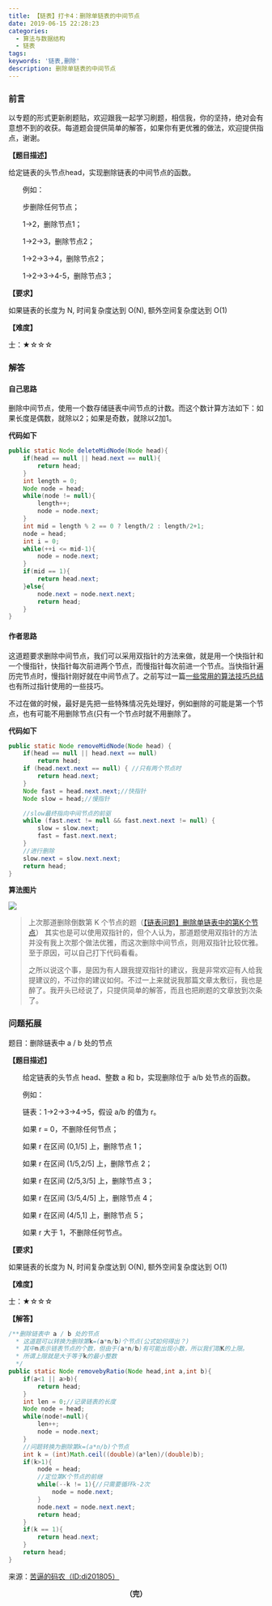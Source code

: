 ```yaml
---
title: 【链表】打卡4：删除单链表的中间节点
date: 2019-06-15 22:28:23
categories:
  - 算法与数据结构
  - 链表
tags:
keywords: '链表,删除'
description: 删除单链表的中间节点
---
```


### 前言

以专题的形式更新刷题贴，欢迎跟我一起学习刷题，相信我，你的坚持，绝对会有意想不到的收获。每道题会提供简单的解答，如果你有更优雅的做法，欢迎提供指点，谢谢。

**【题目描述】**

给定链表的头节点head，实现删除链表的中间节点的函数。

　　例如：

　　步删除任何节点；

　　1->2，删除节点1；

　　1->2->3，删除节点2；

　　1->2->3->4，删除节点2；

　　1->2->3->4-5，删除节点3；

**【要求】**

如果链表的长度为 N, 时间复杂度达到 O(N), 额外空间复杂度达到 O(1)

**【难度】**

士：★☆☆☆

### 解答

#### 自己思路

删除中间节点，使用一个数存储链表中间节点的计数。而这个数计算方法如下：如果长度是偶数，就除以2；如果是奇数，就除以2加1。

**代码如下**

~~~java
public static Node deleteMidNode(Node head){
	if(head == null || head.next == null){
		return head;
	}
    int length = 0;
    Node node = head;
    while(node != null){
        length++;
        node = node.next;
    }
    int mid = length % 2 == 0 ? length/2 : length/2+1; 
    node = head;
    int i = 0;
    while(++i <= mid-1){
        node = node.next;
    }
    if(mid == 1){
        return head.next;
    }else{
        node.next = node.next.next;
        return head;
    }
}
~~~

#### 作者思路

这道题要求删除中间节点，我们可以采用双指针的方法来做，就是用一个快指针和一个慢指针，快指针每次前进两个节点，而慢指针每次前进一个节点。当快指针遍历完节点时，慢指针刚好就在中间节点了。之前写过一篇[一些常用的算法技巧总结](http://mp.weixin.qq.com/s?__biz=MzUxNzg0MDc1Mg==&mid=2247484556&idx=1&sn=c1de2e3dceb78ee85fa83914422a90d4&chksm=f9934e93cee4c78518caa8bd9defa714cbf8b9281ebb5e50bde2763cd0545a3e369732d026b0&scene=21#wechat_redirect)也有所过指针使用的一些技巧。

不过在做的时候，最好是先把一些特殊情况先处理好，例如删除的可能是第一个节点，也有可能不用删除节点(只有一个节点时就不用删除了。

**代码如下**

```java
public static Node removeMidNode(Node head) {
    if(head == null || head.next == null)
        return head;
    if (head.next.next == null) { //只有两个节点时
        return head.next;
    }
    Node fast = head.next.next;//快指针
    Node slow = head;//慢指针

    //slow最终指向中间节点的前驱
    while (fast.next != null && fast.next.next != null) {
        slow = slow.next;
        fast = fast.next.next;
    }
    //进行删除
    slow.next = slow.next.next;
    return head;
}
```

**算法图片**

![](http://ww1.sinaimg.cn/large/75a4a8eegy1g433xvfwtuj20qj0eyaa5.jpg)

> 上次那道删除倒数第 K 个节点的题（[【链表问题】删除单链表中的第K个节点](http://mp.weixin.qq.com/s?__biz=MzUxNzg0MDc1Mg==&mid=2247484827&idx=2&sn=440efec9f37954d0867bcb213e1d12cb&chksm=f9934f84cee4c69263fcb6706a8ca053293deb6607360c8726e30885f5cf29364691918e2ebe&scene=21#wechat_redirect)） 其实也是可以使用双指针的，但个人认为，那道题使用双指针的方法并没有我上次那个做法优雅，而这次删除中间节点，则用双指针比较优雅。至于原因，可以自己打下代码看看。
>
> 
>
> 之所以说这个事，是因为有人跟我提双指针的建议，我是非常欢迎有人给我提建议的，不过你的建议如何。不过一上来就说我那篇文章太敷衍，我也是醉了。我开头已经说了，只提供简单的解答，而且也把刷题的文章放到次条了。

### 问题拓展

题目：删除链表中 a / b 处的节点

**【题目描述】**

　　给定链表的头节点 head、整数 a 和 b，实现删除位于 a/b 处节点的函数。

　　例如：

　　链表：1->2->3->4->5，假设 a/b 的值为 r。

　　如果 r = 0，不删除任何节点；

　　如果 r 在区间 (0,1/5] 上，删除节点 1；

　　如果 r 在区间 (1/5,2/5] 上，删除节点 2；

　　如果 r 在区间 (2/5,3/5] 上，删除节点 3；

　　如果 r 在区间 (3/5,4/5] 上，删除节点 4；

　　如果 r 在区间 (4/5,1] 上，删除节点 5；

　　如果 r 大于 1，不删除任何节点。

**【要求】**

如果链表的长度为 N, 时间复杂度达到 O(N), 额外空间复杂度达到 O(1)

**【难度】**

士：★☆☆☆

**【解答】**

~~~java
/**删除链表中 a / b 处的节点
  * 这道题可以转换为删除第k=(a*n/b)个节点(公式如何得出？)
  * 其中n表示链表节点的个数，但由于(a*n/b)有可能出现小数，所以我们取K的上限。
  * 所谓上限就是大于等于k的最小整数
  */
public static Node removebyRatio(Node head,int a,int b){
    if(a<1 || a>b){
        return head;
    }
    int len = 0;//记录链表的长度
    Node node = head;
    while(node!=null){
        len++;
        node = node.next;
    }
    //问题转换为删除第k=(a*n/b)个节点
    int k = (int)Math.ceil((double)(a*len)/(double)b);
    if(k>1){
        node = head;
        //定位第K个节点的前继
        while(--k != 1){//只需要循环k-2次
            node = node.next;
        }
        node.next = node.next.next;
        return head;
    }
    if(k == 1){
        return head.next;
    }
    return head;
}
~~~

来源：[苦逼的码农（ID:di201805）](<https://mp.weixin.qq.com/s?__biz=Mzg2NzA4MTkxNQ==&mid=2247485181&idx=2&sn=ab69ac31e5eda8b8c4610a082dc13bdd&chksm=ce404d29f937c43fb8648f268935e8563fc042bef4d9902567c3935fefc900f2341912092384&scene=21#wechat_redirect>)

<center style="font-weight:bold">（完）</center>


